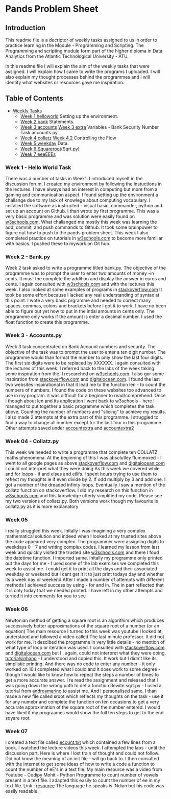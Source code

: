 # **Pands Problem Sheet**

## **Introduction**

This readme file is a decriptor of weekly tasks assigned to us in order to practice learning in the Module - Programming and Scripting. The Programming and scripting module form part of the higher diploma in Data Analytics from the Atlantic Technological University - ATU.

In this readme file I will explain the aim of the weekly tasks that were assigned. I will explain how I came to write the programs I uploaded. I will also explain my thought processes behind the programmes and I will identify what websites or resources gave me inspiration.

## **Table of Contents** 
* [Weekly Tasks](#weekly-tasks)
    * [Week 1 helloworld](helloworld.py)
    Setting up the environment.
    * [Week 2 bank](bank.py)
    Statements. 
    * [Week 3 accounts](accounts.py)
      [Week 3 extra](accountsextra2.py)
    Variables - Bank Security Number Task accounts.py 
    * [Week 4 collatz](collatz.py)
      [Week 4.2](collatz2.py)
    Controlling the Flow   
    * [Week 5 weekday](Weekday.py)
    Data. 
    * [Week 6 Squareroot](sroot.py)(Sqrt.py)
    * [Week 7 eeeEEEs](count.py) 
    

### **Week 1** - Hello World Task

There was a number of tasks in Week1. I introduced myself in the discussion forum. I created my environment by following the instuctions in the lectures. I have always had an interest in computing but more from a gaming and communication aspect. I found setting up the environment a challange due to my lack of knowlege about computing vocabulary. I installed the software as instructed - visual basic, commander, python and set up an account on Github.
I than wrote by first programme. This was a very basic programme and was solution were easily found on [w3schools.com](https://w3schools.com).
What challanged me mostly this week was learning the add, commit, and push commands to Github. It took some brainpower to figure out how to push to the pands problem sheet.
This week I also completed practice on tutorials in [w3schools.com](https://w3schools.com) to become more familiar with basics. I pushed these to mywork on Git hub.

### Week 2 - Bank.py

Week 2 task asked to write a programme titled bank.py. The objective of the programme was to prompt the user to enter two amounts of money -in cents. It must the complete the addition and display the answer in euros and cents.
I again consulted with [w3schools.com](https://w3schools.com) and with the lectures this week. I also looked at some examples of programs in [stackoverflow.com](http://stackoverflow.com) 
It took be some effort because I lacked any real understanding of syntax at this point. I wote a very basic prgramme and needed to correct many spaces, commas, colons and brackets before I got it to work.
I have no been able to figure out yet how to put in the intial amounts in cents only. The programme only works if the amount is enter a decimal number.
I used the float function to create this programme.

### Week 3 - Accounts.py

Week 3 task concentrated on Bank Account numbers and security. The objective of the task was to prompt the user to enter a ten digit number. The programme would than format the number to only show the last four digits. The first six digits were to be replaced by XXXXXX.
I again consulted with the lectures of this week. I referred back to the labs of the week taking some inspiration from the. I researched on [w3schools.com](https://w3schools.com). I also gor some inspiration from [stackoverflow.com](http://stackoverflow.com) and [digitalocean.com](https://digitalocean.com). I found the last two websites inspirational in that it lead me to the function len - to count the numbers of numbers. I found the code on these websites too advanced to use in my program. it was difficult for a beginner to read/comprehend. Once I though about len and its application I went back to w3schools - here I managed to put together a basic programme which completes the task above. 
Counting the number of numbers and "slicing" to achieve my results.
I also made 2 attempts at the extra part of this programme. I struggled to find a way to change all number except for the last four in this programme. Other attempts saved under [accountextra](accountextra.py) and [accountextra2](accountsextra2.py)

### Week 04 - Collatz.py
This week we needed to write a programme that complete teh COLLATZ maths phenomena.
At the beginning of this I was absolutley flummoxed - I went to all google pages as above  [stackoverflow.com](http://stackoverflow.com) and [digitalocean.com](https://digitalocean.com) I could not interpret what they were doing 
 As this week we covered while and for loops - if and elses and eilifs. I spent hours trying to use them to reflect my thoughts ie if even divide by 2. If odd multiply by 3 and add one. 
I got a number of the dreaded infinty loops.
Eventually I saw a mention of the collatz function on stackoverflow.
I did my research on this function in [w3schools.com](https://w3schools.com) and this knowledge utterly simplified my code. Please see my two versions of collatz.py. Both versions work though my favourite is collatz.py as it is more explanatory

### Week 05 
I really struggled this week. Initally I was imagining a very complex mathematical solution and indeed when I looked at my trusted sites above the code appeared very complex. The programmer were assigning digits to weekdays 0 - 7 and writing complex codes.
I learned my lesson from last week and quickly visited the trusted site [w3schools.com](https://w3schools.com) and there I foud the datetime function. I imported same.
Initally my programme only printed out the days for me - I used some of the lab exercises we completed this week to assist me. I could get it to print all the days and their associated weekday or weekend but I cant get it it to just print todays day and whether its a week day or weekend
After I made a number of attempts with different methods I achieved success by using - for and in. The in part reflected that it is only today that we needed printed.
I have left in my other attempts and turned it into comments for you to see

### Week 06

Newtonian method of getting a square root is an algorithim which produces successively better approximations of the square root of a number (or an equation)
The main resource I turned to this week was youtube
I looked at, understood and followed a video called The last minute professor. It did not work for me. It descibed the programme in very little details - no mention of what type of loop or iteration was used.
I consulted with  [stackoverflow.com](http://stackoverflow.com) and [digitalocean.com](https://digitalocean.com) but I , again, could not interpret what they were doing. [tutorialsinhand](http:tutorialinhand.com) - I understood and copied this. It work but I didn't like its simplistic printing. And there was no code to enter any number - it only worked on 10
I completed what I could and it does work to some degree - though I would like to know how to repeat the steps a number of times to get a more accurate answer.
I re read the assignment and released that I was going down the wrong path to def a function
Rewite sqrt.py - I used a tutorial from [andreamarino](https://andreamarino.it) to assist me. And I personalised same.
I than made a new file called sroot which reflects my thoughts on the task - use it for any numebr and complete the function on ten occasions to get a very accurate approximation of the square root of the number entered.
I would have liked if my prograames would show the full ten steps to get to the end sqyare root.

### Week 07 

I created a text file called [ecount.txt](ecount.txt) which contained a few lines from a book.
I watched the lecture videos this week. I attempted the labs - until the discussion part. Here is where I lost train of thought and could not follow. Did not know the meaning of an init file - will go back to.
I then consulted with the internet to get some ideas of how to write a code a function to count the number of eE's in a text file. My main resource was a video from Youtube - Codipy Mohit - Python Programme to count number of vowels present in a text file. I adapted this easily to count the number of ee in my text file. Link : [resource](https://www.google.com/search?q=write+a+python+program+to+read+a+text+file+and+display+the+number+of+vowels&oq=python+-+write+a+program+that+reads+a+text+f&aqs=chrome.1.69i57j0i22i30l5j0i390l3.23877j0j4&client=ms-android-oneplus-rvo3&sourceid=chrome-mobile&ie=UTF-8#fpstate=ive&vld=cid:06f496ea,vid:cmEvyksh6gw) The language he speaks is INdian but his code was easily readable.

